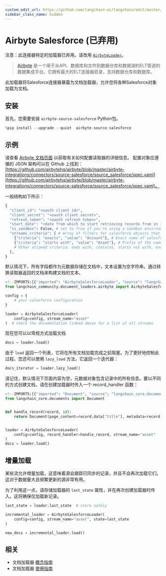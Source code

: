 ```yaml
---
custom_edit_url: https://github.com/langchain-ai/langchain/edit/master/docs/docs/integrations/document_loaders/airbyte_salesforce.ipynb
sidebar_class_name: hidden
---
```

# Airbyte Salesforce (已弃用)

注意：此连接器特定的加载器已弃用。请改用 [`AirbyteLoader`](/docs/integrations/document_loaders/airbyte)。

>[Airbyte](https://github.com/airbytehq/airbyte) 是一个用于从API、数据库和文件到数据仓库和数据湖的ELT管道的数据集成平台。它拥有最大的ELT连接器目录，支持数据仓库和数据库。

此加载器将Salesforce连接器暴露为文档加载器，允许您将各种Salesforce对象加载为文档。

## 安装

首先，您需要安装 `airbyte-source-salesforce` Python包。


```python
%pip install --upgrade --quiet  airbyte-source-salesforce
```

## 示例

请查看 [Airbyte 文档页面](https://docs.airbyte.com/integrations/sources/salesforce/) 以获取有关如何配置读取器的详细信息。
配置对象应遵循的 JSON 架构可以在 Github 上找到：[https://github.com/airbytehq/airbyte/blob/master/airbyte-integrations/connectors/source-salesforce/source_salesforce/spec.yaml](https://github.com/airbytehq/airbyte/blob/master/airbyte-integrations/connectors/source-salesforce/source_salesforce/spec.yaml)。

一般结构如下所示：
```python
{
  "client_id": "<oauth client id>",
  "client_secret": "<oauth client secret>",
  "refresh_token": "<oauth refresh token>",
  "start_date": "<date from which to start retrieving records from in ISO format, e.g. 2020-10-20T00:00:00Z>",
  "is_sandbox": False, # set to True if you're using a sandbox environment
  "streams_criteria": [ # Array of filters for salesforce objects that should be loadable
    {"criteria": "exacts", "value": "Account"}, # Exact name of salesforce object
    {"criteria": "starts with", "value": "Asset"}, # Prefix of the name
    # Other allowed criteria: ends with, contains, starts not with, ends not with, not contains, not exacts
  ],
}
```

默认情况下，所有字段都作为元数据存储在文档中，文本设置为空字符串。通过转换读取器返回的文档来构建文档的文本。


```python
<!--IMPORTS:[{"imported": "AirbyteSalesforceLoader", "source": "langchain_community.document_loaders.airbyte", "docs": "https://python.langchain.com/api_reference/community/document_loaders/langchain_community.document_loaders.airbyte.AirbyteSalesforceLoader.html", "title": "Airbyte Salesforce (Deprecated)"}]-->
from langchain_community.document_loaders.airbyte import AirbyteSalesforceLoader

config = {
    # your salesforce configuration
}

loader = AirbyteSalesforceLoader(
    config=config, stream_name="asset"
)  # check the documentation linked above for a list of all streams
```

现在您可以以常规方式加载文档


```python
docs = loader.load()
```

由于 `load` 返回一个列表，它将在所有文档加载完成之前阻塞。为了更好地控制此过程，您还可以使用 `lazy_load` 方法，它返回一个迭代器：


```python
docs_iterator = loader.lazy_load()
```

请记住，默认情况下页面内容为空，元数据对象包含记录中的所有信息。要以不同的方式创建文档，请在创建加载器时传入一个 record_handler 函数：


```python
<!--IMPORTS:[{"imported": "Document", "source": "langchain_core.documents", "docs": "https://python.langchain.com/api_reference/core/documents/langchain_core.documents.base.Document.html", "title": "Airbyte Salesforce (Deprecated)"}]-->
from langchain_core.documents import Document


def handle_record(record, id):
    return Document(page_content=record.data["title"], metadata=record.data)


loader = AirbyteSalesforceLoader(
    config=config, record_handler=handle_record, stream_name="asset"
)
docs = loader.load()
```

## 增量加载

某些流允许增量加载，这意味着源会跟踪已同步的记录，并且不会再次加载它们。这对于数据量大且频繁更新的源非常有用。

为了利用这一点，请存储加载器的 `last_state` 属性，并在再次创建加载器时传入。这将确保仅加载新记录。


```python
last_state = loader.last_state  # store safely

incremental_loader = AirbyteSalesforceLoader(
    config=config, stream_name="asset", state=last_state
)

new_docs = incremental_loader.load()
```


## 相关

- 文档加载器 [概念指南](/docs/concepts/#document-loaders)
- 文档加载器 [使用指南](/docs/how_to/#document-loaders)

